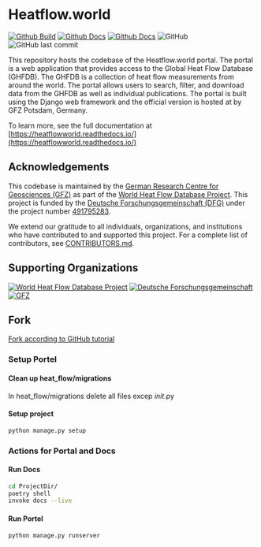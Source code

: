# Heatflow.world

[![Github Build](https://github.com/ihfc-iugg/ghfdb-portal/actions/workflows/build.yml/badge.svg)](https://github.com/ihfc-iugg/ghfdb-portal/actions/workflows/build.yml)
[![Github Docs](https://github.com/ihfc-iugg/ghfdb-portal/actions/workflows/docs.yml/badge.svg)](https://github.com/ihfc-iugg/ghfdb-portal/actions/workflows/docs.yml)
[![Github Docs](https://github.com/ihfc-iugg/ghfdb-portal/actions/workflows/docker-build-and-publish.yml/badge.svg)](https://github.com/ihfc-iugg/ghfdb-portal/actions/workflows/docker-build-and-publish.yml)
![GitHub](https://img.shields.io/github/license/ihfc-iugg/ghfdb-portal)
![GitHub last commit](https://img.shields.io/github/last-commit/ihfc-iugg/ghfdb-portal)

This repository hosts the codebase of the Heatflow.world portal. The portal is a web application that provides access to the Global Heat Flow Database (GHFDB). The GHFDB is a collection of heat flow measurements from around the world. The portal allows users to search, filter, and download data from the GHFDB as well as individual publications. The portal is built using the Django web framework and the official version is hosted at by GFZ Potsdam, Germany.

To learn more, see the full documentation at [https://heatflowworld.readthedocs.io/](https://heatflowworld.readthedocs.io/)

## Acknowledgements

This codebase is maintained by the [German Research Centre for Geosciences (GFZ)](https://www.gfz-potsdam.de/en/) as part of the [World Heat Flow Database Project](https://www.heatflow.world). This project is funded by the [Deutsche Forschungsgemeinschaft (DFG)](https://www.dfg.de) under the project number [491795283](https://gepris-extern.dfg.de/gepris/projekt/491795283).

We extend our gratitude to all individuals, organizations, and institutions who have contributed to and supported this project. For a complete list of contributors, see [CONTRIBUTORS.md](./CONTRIBUTORS.md).

## Supporting Organizations

[![World Heat Flow Database Project](./assets/img/brand/logo.png)](https://www.heatflow.world)
[![Deutsche Forschungsgemeinschaft](./assets/img/brand/DFG.gif)](https://www.dfg.de)
[![GFZ](./assets/img/brand/GFZ_logo.png)](https://www.gfz-potsdam.de)

## Fork

[Fork according to GitHub tutorial](https://docs.github.com/de/pull-requests/collaborating-with-pull-requests/working-with-forks/fork-a-repo#cloning-your-forked-repository)

### Setup Portel

#### Clean up heat_flow/migrations

In heat_flow/migrations delete all files excep _init_.py

#### Setup project

```bash
python manage.py setup
```

### Actions for Portal and Docs

#### Run Docs

```bash
cd ProjectDir/
poetry shell
invoke docs --live
```

#### Run Portel

```bash
python manage.py runserver
```
